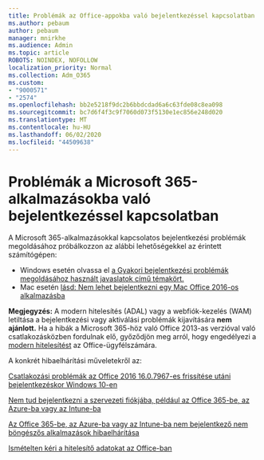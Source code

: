 ```yaml
---
title: Problémák az Office-appokba való bejelentkezéssel kapcsolatban
ms.author: pebaum
author: pebaum
manager: mnirkhe
ms.audience: Admin
ms.topic: article
ROBOTS: NOINDEX, NOFOLLOW
localization_priority: Normal
ms.collection: Adm_O365
ms.custom:
- "9000571"
- "2574"
ms.openlocfilehash: bb2e5218f9dc2b6bbdcdad6a6c63fde08c8ea098
ms.sourcegitcommit: bc7d6f4f3c9f7060d073f5130e1ec856e248d020
ms.translationtype: MT
ms.contentlocale: hu-HU
ms.lasthandoff: 06/02/2020
ms.locfileid: "44509638"
---
```

# <a name="issues-signing-into-microsoft-365-apps"></a>Problémák a Microsoft 365-alkalmazásokba való bejelentkezéssel kapcsolatban

A Microsoft 365-alkalmazásokkal kapcsolatos bejelentkezési problémák megoldásához próbálkozzon az alábbi lehetőségekkel az érintett számítógépen:  

- Windows esetén olvassa el [a Gyakori bejelentkezési problémák megoldásához használt javaslatok című témakört.](https://docs.microsoft.com/office365/troubleshoot/administration/disabling-adal-wam-not-recommended#recommendations-on-resolving-common-sign-in-issues)
- Mac esetén [lásd: Nem lehet bejelentkezni egy Mac Office 2016-os alkalmazásba](https://docs.microsoft.com/office365/troubleshoot/authentication/sign-in-to-office-2016-for-mac-fail)

**Megjegyzés:** A modern hitelesítés (ADAL) vagy a webfiók-kezelés (WAM) letiltása a bejelentkezési vagy aktiválási problémák kijavítására **nem ajánlott.** Ha a hibák a Microsoft 365-höz való Office 2013-as verzióval való csatlakozásközben fordulnak elő, győződjön meg arról, hogy engedélyezi a [modern hitelesítést](https://docs.microsoft.com/microsoft-365/admin/security-and-compliance/enable-modern-authentication) az Office-ügyfélszámára.

A konkrét hibaelhárítási műveletekről az:

[Csatlakozási problémák az Office 2016 16.0.7967-es frissítése utáni bejelentkezéskor Windows 10-en](https://docs.microsoft.com/office365/troubleshoot/administration/connection-issue-when-sign-in-office-2016)  

[Nem tud bejelentkezni a szervezeti fiókjába, például az Office 365-be, az Azure-ba vagy az Intune-ba](https://docs.microsoft.com/office365/troubleshoot/authentication/sign-in-to-office-365-azure-intune)

[Az Office 365-be, az Azure-ba vagy az Intune-ba nem bejelentkező nem böngészős alkalmazások hibaelhárítása](https://support.office.com/article/how-to-troubleshoot-non-browser-apps-that-can-t-sign-in-to-office-365-azure-or-intune-3ba1b268-66f6-462c-b0e5-070f5c2603c1?ui=en-US&rs=en-US&ad=US)

[Ismételten kéri a hitelesítő adatokat az Office-ban](https://docs.microsoft.com/office365/troubleshoot/authentication/access-denied-when-connect-to-office-365)